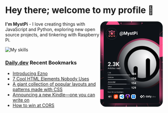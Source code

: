 # Hey there; welcome to my profile 👋

<a href="https://app.daily.dev/MystPi"><img src="https://github.com/MystPi/MystPi/blob/main/devcard.svg" width="200" alt="MystPi's Dev Card" align="right"/></a>

**I'm MystPi** - I love creating things with JavaScript and Python, exploring new open source projects, and tinkering with Raspberry Pi.

![My skills](https://skillicons.dev/icons?i=svelte,js,html,css,py,raspberrypi,react,tailwind)

### [Daily.dev](https://daily.dev) Recent Bookmarks
<!-- daily.dev BOOKMARKS:START -->
- [Introducing Ezno](https://app.daily.dev/posts/32-K1KwMO?utm_source=rss&utm_medium=bookmarks&utm_campaign=Itr6mLfRdMms0HCyePtl9)
- [7 Cool HTML Elements Nobody Uses](https://app.daily.dev/posts/79wmjLbEF?utm_source=rss&utm_medium=bookmarks&utm_campaign=Itr6mLfRdMms0HCyePtl9)
- [A giant collection of popular layouts and patterns made with CSS](https://app.daily.dev/posts/455a2f5ad00d27f55f2c9bd656124d13?utm_source=rss&utm_medium=bookmarks&utm_campaign=Itr6mLfRdMms0HCyePtl9)
- [Announcing a new Kindle—one you can write on](https://app.daily.dev/posts/EB_trDwe8?utm_source=rss&utm_medium=bookmarks&utm_campaign=Itr6mLfRdMms0HCyePtl9)
- [How to win at CORS](https://app.daily.dev/posts/aRNDhFNjO?utm_source=rss&utm_medium=bookmarks&utm_campaign=Itr6mLfRdMms0HCyePtl9)
<!-- daily.dev BOOKMARKS:END -->

